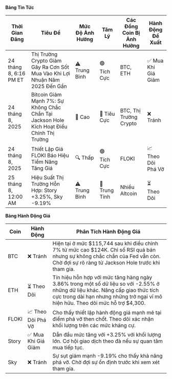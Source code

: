 **Bảng Tin Tức**

| Thời Gian Đăng | Tiêu Đề | Mức Độ Ảnh Hưởng | Tâm Lý | Các Đồng Coin Bị Ảnh Hưởng | Hành Động Đề Xuất |
|------------------|----------|--------|-----------|------------------|------------------|
| 24 tháng 8, 6:16 PM ET | Thị Trường Crypto Giảm Gây Ra Cơn Sốt Mua Vào Khi Lợi Nhuận Năm 2025 Đến Gần | ⚠️ Trung Bình | 🟢 Tích Cực | BTC, ETH | ✅ Mua Khi Giá Giảm |
| 24 tháng 8, 2025 | Bitcoin Giảm Mạnh 7%: Sự Không Chắc Chắn Tại Jackson Hole Kích Hoạt Điều Chỉnh Thị Trường | 🚨 Cao | 🔴 Tiêu Cực | BTC, Thị Trường Crypto | ❌ Tránh |
| 24 tháng 8, 2025 | Thiết Lập Giá FLOKI Báo Hiệu Tiềm Năng Tăng Giá | 🔍 Thấp | 🟢 Tích Cực | FLOKI | 📈 Theo Dõi Phá Vỡ |
| 25 tháng 8, 12:00 AM | Hiệu Suất Thị Trường Hỗn Hợp: Story +3.25%, Sky -9.19% | ⚠️ Trung Bình | 🔵 Trung Tính | Nhiều Altcoin | ⏳ Theo Dõi |

**Bảng Hành Động Giá**

| Coin | Hành Động | Phân Tích Hành Động Giá |
|------|--------|---------------------|
| BTC | ❌ Tránh | Hiện tại ở mức $115,744 sau khi điều chỉnh 7% từ mức cao $124K. Chỉ số RSI quá bán nhưng sự không chắc chắn của Fed vẫn còn. Chờ đợi sự rõ ràng từ Jackson Hole trước khi tham gia. |
| ETH | ⏳ Theo Dõi | Tín hiệu hỗn hợp với mức tăng hàng ngày 3.86% trong một số dữ liệu so với -2.55% ở những dữ liệu khác. Nâng cấp giao thức tích cực trong dài hạn nhưng những trở ngại vĩ mô hiện hữu. Theo dõi mức hỗ trợ $4,300. |
| FLOKI | 📈 Theo Dõi Phá Vỡ | Cho thấy thiết lập hành động giá mạnh mẽ tại điểm phá vỡ then chốt. Theo dõi xác nhận khối lượng trên các mức kháng cự. |
| Story | ✅ Mua Khi Giá Giảm | Dẫn đầu mức tăng với +3.25% với khối lượng lớn. Cơ hội giao dịch theo đà nếu sự quan tâm mua tiếp tục. |
| Sky | ❌ Tránh | Sự sụt giảm mạnh -9.19% cho thấy khả năng phá vỡ. Chờ đợi sự ổn định trước khi xem xét tham gia. |
